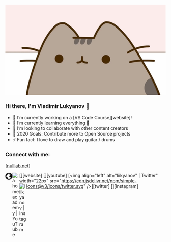 <p align="center">
  <img src="./.imgs/hello.gif" alt="hello">
</p>

### Hi there, I'm Vladimir Lukyanov 👋

- 🔭 I’m currently working on a [VS Code Course][website]!
- 🌱 I’m currently learning everything 🤣
- 👯 I’m looking to collaborate with other content creators
- 🥅 2020 Goals: Contribute more to Open Source projects
- ⚡ Fun fact: I love to draw and play guitar / drums

### Connect with me:
[[nulllab.net](https://nulllab.net)]

[<img align="left" alt="nulllab.net" width="22px" src="https://raw.githubusercontent.com/iconic/open-iconic/master/svg/globe.svg" />][website]
[<img align="left" alt="a home academy | YouTube" width="22px" src="https://cdn.jsdelivr.net/npm/simple-icons@v3/icons/youtube.svg" />][youtube]
[<img align="left" alt="liikyanov" | Twitter" width="22px" src="https://cdn.jsdelivr.net/npm/simple-icons@v3/icons/twitter.svg" />][twitter]
[<img align="left" alt="liikyanov | Instagram" width="22px" src="https://cdn.jsdelivr.net/npm/simple-icons@v3/icons/instagram.svg" />][instagram]

